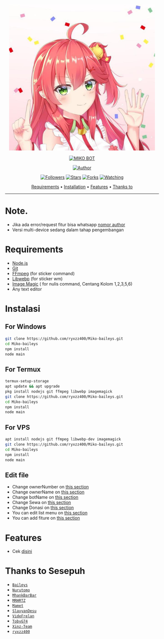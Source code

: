 <p align="center">
<img src="https://github.com/ryxzz400/Miko-Baileys/blob/main/media/Miko.jpg" width="478" height="478" alt="Anime Pout GIF - Anime Pout Hmph GIFs" style="max-width: 478px; background-color: rgb(63, 63, 63);">
</p>
<p align="center">
<a href="#"><img title="MIKO BOT" src="https://img.shields.io/badge/MIKO BOT-green?colorA=%23ff0000&colorB=%23017e40&style=for-the-badge"></a>
</p>
<p align="center">
<a href="https://github.com/ryxzz400"><img title="Author" src="https://img.shields.io/badge/Author-ryxzz400-red.svg?style=for-the-badge&logo=github"></a>
</p>
<p align="center">
<a href="https://github.com/ryxzz400/followers"><img title="Followers" src="https://img.shields.io/github/followers/zennn08?color=blue&style=flat-square"></a>
<a href="https://github.com/ryxzz400/megumikato2/stargazers/"><img title="Stars" src="https://img.shields.io/github/stars/ryxzz400/Miko-baileys?color=red&style=flat-square"></a>
<a href="https://github.com/ryxzz400/megumikato2/network/members"><img title="Forks" src="https://img.shields.io/github/forks/ryxzz400/Miko-baileys?color=red&style=flat-square"></a>
<a href="https://github.com/ryxzz400/megumikato2/watchers"><img title="Watching" src="https://img.shields.io/github/watchers/ryxzz400/Miko-baileys?label=Watchers&color=blue&style=flat-square"></a>
</p>

<p align="center">
  <a href="https://github.com/ryxzz400/Miko-baileys#requirements">Requirements</a> •
  <a href="https://github.com/ryxzz400/Miko-baileys#instalasi">Installation</a> •
  <a href="https://github.com/ryxzz400/Miko-baileys#features">Features</a> •
  <a href="https://github.com/ryxzz400#thanks-to">Thanks to</a>
</p>
</div>


---


# Note.
- Jika ada error/request fitur bisa whatsapp [nomor author](https://wa.me/6281392373062)
- Versi multi-device sedang dalam tahap pengembangan

# Requirements
* [Node.js](https://nodejs.org/en/)
* [Git](https://git-scm.com/downloads)
* [FFmpeg](https://github.com/BtbN/FFmpeg-Builds/releases/download/autobuild-2020-12-08-13-03/ffmpeg-n4.3.1-26-gca55240b8c-win64-gpl-4.3.zip) (for sticker command)
* [Libwebp](https://developers.google.com/speed/webp/download) (for sticker wm)
* [Image Magic](https://imagemagick.org/script/download.php) ( for nulis command, Centang Kolom 1,2,3,5,6)
* Any text editor

# Instalasi
## For Windows
```bash
git clone https://github.com/ryxzz400/Miko-baileys.git
cd Miko-baileys
npm install
node main
```
## For Termux
```bash
termux-setup-storage
apt update && apt upgrade
pkg install nodejs git ffmpeg libwebp imagemagick
git clone https://github.com/ryxzz400/Miko-baileys.git
cd Miko-baileys
npm install
node main
```

## For VPS
```bash
apt install nodejs git ffmpeg libwebp-dev imagemagick
git clone https://github.com/ryxzz400/Miko-baileys.git
cd Miko-baileys
npm install
node main
```

## Edit file
- Change ownerNumber on [this section](https://github.com/ryxzz400/Miko-baileys/blob/2ab63213e1b52305945c97a12bdec77fbe19c505/config.json#L2)
- Change ownerName on [this section](https://github.com/ryxzz400/Miko-baileys/blob/2ab63213e1b52305945c97a12bdec77fbe19c505/config.json#L3)
- Change botName on [this section](https://github.com/ryxzz400/Miko-baileys/blob/2ab63213e1b52305945c97a12bdec77fbe19c505/config.json#L6)
- Change Sewa on [this section](https://github.com/ryxzz400/Miko-baileys/blob/2ab63213e1b52305945c97a12bdec77fbe19c505/config.json#L9)
- Change Donasi on [this section](https://github.com/ryxzz400/Miko-baileys/blob/2ab63213e1b52305945c97a12bdec77fbe19c505/config.json#L10)
- You can edit list menu on [this section](https://github.com/ryxzz400/Miko-baileys/blob/2ab63213e1b52305945c97a12bdec77fbe19c505/message/help.js#L7)
- You can add fiture on [this section](https://github.com/ryxzz400/Miko-baileys/blob/main/message/miko.js)

# Features
- Cek [disini](https://github.com/ryxzz400/Miko-baileys/blob/main/message/help.js)

# Thanks to Sesepuh
* [`Baileys`](https://github.com/adiwajshing/Baileys)
* [`Nurutomo`](https://github.com/Nurutomo)
* [`MhankBarBar`](https://github.com/MhankBarBar)
* [`MRHRTZ`](https://github.com/MRHRTZ)
* [`Mamet`](https://github.com/mamet8/)
* [`SlavyanDesu`](https://github.com/SlavyanDesu)
* [`VideFrelan`](https://github.com/VideFrelan)
* [`TobyG74`](https://github.com/TobyG74)
* [`Xinz-Team`](https://github.com/Xinz-Team)
* [`ryxzz400`](https://github.com/ryxzz400)
